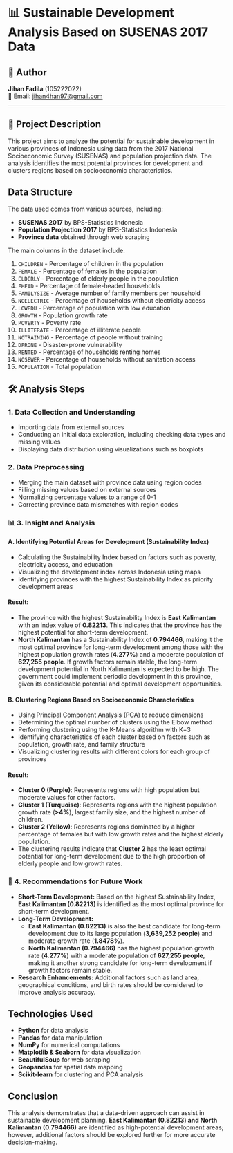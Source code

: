 # 📊 Sustainable Development Analysis Based on SUSENAS 2017 Data

## 👥 Author   
**Jihan Fadila** (105222022)  
📧 Email: jihan4han97@gmail.com

---

## 📌 Project Description
This project aims to analyze the potential for sustainable development in various provinces of Indonesia using data from the 2017 National Socioeconomic Survey (SUSENAS) and population projection data. The analysis identifies the most potential provinces for development and clusters regions based on socioeconomic characteristics.

## Data Structure
The data used comes from various sources, including:
- **SUSENAS 2017** by BPS-Statistics Indonesia
- **Population Projection 2017** by BPS-Statistics Indonesia
- **Province data** obtained through web scraping

The main columns in the dataset include:

1. `CHILDREN` - Percentage of children in the population
2. `FEMALE` - Percentage of females in the population
3. `ELDERLY` - Percentage of elderly people in the population
4. `FHEAD` - Percentage of female-headed households
5. `FAMILYSIZE` - Average number of family members per household
6. `NOELECTRIC` - Percentage of households without electricity access
7. `LOWEDU` - Percentage of population with low education
8. `GROWTH` - Population growth rate
9. `POVERTY` - Poverty rate
10. `ILLITERATE` - Percentage of illiterate people
11. `NOTRAINING` - Percentage of people without training
12. `DPRONE` - Disaster-prone vulnerability
13. `RENTED` - Percentage of households renting homes
14. `NOSEWER` - Percentage of households without sanitation access
15. `POPULATION` - Total population

## 🛠 Analysis Steps

### 1. Data Collection and Understanding
- Importing data from external sources
- Conducting an initial data exploration, including checking data types and missing values
- Displaying data distribution using visualizations such as boxplots

### 2. Data Preprocessing
- Merging the main dataset with province data using region codes
- Filling missing values based on external sources
- Normalizing percentage values to a range of 0-1
- Correcting province data mismatches with region codes

### 📊 3. Insight and Analysis
#### **A. Identifying Potential Areas for Development (Sustainability Index)**
- Calculating the Sustainability Index based on factors such as poverty, electricity access, and education
- Visualizing the development index across Indonesia using maps
- Identifying provinces with the highest Sustainability Index as priority development areas

#### **Result:**
- The province with the highest Sustainability Index is **East Kalimantan** with an index value of **0.82213**. This indicates that the province has the highest potential for short-term development.
- **North Kalimantan** has a Sustainability Index of **0.794466**, making it the most optimal province for long-term development among those with the highest population growth rates (**4.277%**) and a moderate population of **627,255 people**. If growth factors remain stable, the long-term development potential in North Kalimantan is expected to be high. The government could implement periodic development in this province, given its considerable potential and optimal development opportunities.

#### **B. Clustering Regions Based on Socioeconomic Characteristics**
- Using Principal Component Analysis (PCA) to reduce dimensions
- Determining the optimal number of clusters using the Elbow method
- Performing clustering using the K-Means algorithm with K=3
- Identifying characteristics of each cluster based on factors such as population, growth rate, and family structure
- Visualizing clustering results with different colors for each group of provinces

#### **Result:**
- **Cluster 0 (Purple)**: Represents regions with high population but moderate values for other factors.
- **Cluster 1 (Turquoise)**: Represents regions with the highest population growth rate (**>4%**), largest family size, and the highest number of children.
- **Cluster 2 (Yellow)**: Represents regions dominated by a higher percentage of females but with low growth rates and the highest elderly population.
- The clustering results indicate that **Cluster 2** has the least optimal potential for long-term development due to the high proportion of elderly people and low growth rates.

### 🎯 4. Recommendations for Future Work
- **Short-Term Development:** Based on the highest Sustainability Index, **East Kalimantan (0.82213)** is identified as the most optimal province for short-term development.
- **Long-Term Development:**
  - **East Kalimantan (0.82213)** is also the best candidate for long-term development due to its large population (**3,639,252 people**) and moderate growth rate (**1.8478%**).
  - **North Kalimantan (0.794466)** has the highest population growth rate (**4.277%**) with a moderate population of **627,255 people**, making it another strong candidate for long-term development if growth factors remain stable.
- **Research Enhancements:** Additional factors such as land area, geographical conditions, and birth rates should be considered to improve analysis accuracy.

## Technologies Used
- **Python** for data analysis
- **Pandas** for data manipulation
- **NumPy** for numerical computations
- **Matplotlib & Seaborn** for data visualization
- **BeautifulSoup** for web scraping
- **Geopandas** for spatial data mapping
- **Scikit-learn** for clustering and PCA analysis

## Conclusion
This analysis demonstrates that a data-driven approach can assist in sustainable development planning. **East Kalimantan (0.82213) and North Kalimantan (0.794466)** are identified as high-potential development areas; however, additional factors should be explored further for more accurate decision-making.
